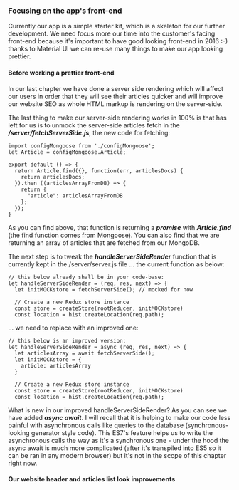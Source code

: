 ### Focusing on the app's front-end

Currently our app is a simple starter kit, which is a skeleton for our further development. We need focus more our time into the customer's facing front-end because it's important to have good looking front-end in 2016 :-) thanks to Material UI we can re-use many things to make our app looking prettier.


#### Before working a prettier front-end
In our last chapter we have done a server side rendering which will affect our users in order that they will see their articles quicker and will improve our website SEO as whole HTML markup is rendering on the server-side.

The last thing to make our server-side rendering works in 100% is that has left for us is to unmock the server-side articles fetch in the ***/server/fetchServerSide.js***, the new code for fetching:
```
import configMongoose from './configMongoose';
let Article = configMongoose.Article;

export default () => {
  return Article.find({}, function(err, articlesDocs) {
    return articlesDocs;
  }).then ((articlesArrayFromDB) => {
    return {
      "article": articlesArrayFromDB
    };
  });
}
```

As you can find above, that function is returning a ***promise*** with ***Article.find*** (the find function comes from Mongoose). You can also find that we are returning an array of articles that are fetched from our MongoDB.


The next step is to tweak the ***handleServerSideRender*** function that is currently kept in the /server/server.js file ... the current function as below:

```
// this below already shall be in your code-base:
let handleServerSideRender = (req, res, next) => {
  let initMOCKstore = fetchServerSide(); // mocked for now

  // Create a new Redux store instance
  const store = createStore(rootReducer, initMOCKstore)
  const location = hist.createLocation(req.path);
```

... we need to replace with an improved one:

```
// this below is an improved version:
let handleServerSideRender = async (req, res, next) => {
  let articlesArray = await fetchServerSide();
  let initMOCKstore = {
    article: articlesArray
  }

  // Create a new Redux store instance
  const store = createStore(rootReducer, initMOCKstore)
  const location = hist.createLocation(req.path);
```

What is new in our improved handleServerSideRender? As you can see we have added ***async await***. I will recall that it is helping to make our code less painful with asynchronous calls like queries to the database (synchronous-looking generator style code). This ES7's feature helps us to write the asynchronous calls the way as it's a synchronous one - under the hood the async await is much more complicated (after it's transpiled into ES5 so it can be ran in any modern browser) but it's not in the scope of this chapter right now.



#### Our website header and articles list look improvements








